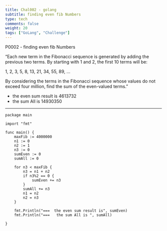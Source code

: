 ```yaml
---
title: Chal002 - golang
subtitle: finding even fib Numbers
type: tech
comments: false
weight: 20
tags: ["GoLang", "Challenge"]
---
```

P0002 - finding even fib Numbers

“Each new term in the Fibonacci sequence is generated by adding the previous two terms. By starting with 1 and 2, the first 10 terms will be:

1, 2, 3, 5, 8, 13, 21, 34, 55, 89, …

By considering the terms in the Fibonacci sequence whose values do not exceed four million, find the sum of the even-valued terms.”
<!--more-->

- the even sum result is 4613732
- the sum All is  14930350
---


~~~
package main

import "fmt"

func main() {
	maxFib := 4000000
	n1 := 0
	n2 := 1
	n3 := 0
	sumEven := 0
	sumAll := 0

	for n3 < maxFib {
		n3 = n1 + n2
		if n3%2 == 0 {
			sumEven += n3
		}
		sumAll += n3
		n1 = n2
		n2 = n3
	}

	fmt.Println("===  the even sum result is", sumEven)
	fmt.Println("===   the sum All is ", sumAll)

}

~~~
